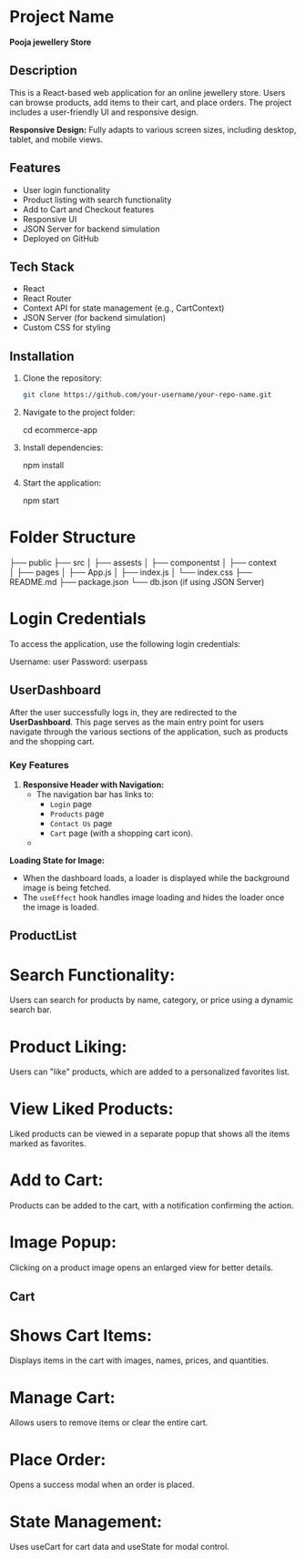 # Project Name

**Pooja jewellery Store**

## Description

This is a React-based web application for an online jewellery store. Users can browse products, add items to their cart, and place orders. The project includes a user-friendly UI and responsive design.

**Responsive Design:** Fully adapts to various screen sizes, including desktop, tablet, and mobile views.

## Features

- User login functionality
- Product listing with search functionality
- Add to Cart and Checkout features
- Responsive UI
- JSON Server for backend simulation
- Deployed on GitHub 

## Tech Stack

- React
- React Router
- Context API for state management (e.g., CartContext)
- JSON Server (for backend simulation)
- Custom CSS for styling


## Installation

1. Clone the repository:
   ```bash
   git clone https://github.com/your-username/your-repo-name.git

2. Navigate to the project folder:

    cd ecommerce-app

3. Install dependencies: 
    
    npm install

4. Start the application:
    
    npm start


 # Folder Structure


 ├── public
├── src
│   ├── assests
│   ├── componentst
│   ├── context  
│   ├── pages
│   ├── App.js
│   ├── index.js
│   └── index.css 
├── README.md
├── package.json
└── db.json (if using JSON Server)


# Login Credentials
To access the application, use the following login credentials:

Username: user
Password: userpass

## UserDashboard

After the user successfully logs in, they are redirected to the **UserDashboard**. This page serves as the main entry point for users  navigate through the various sections of the application, such as products and the shopping cart.

### Key Features

1. **Responsive Header with Navigation:**
   - The navigation bar has links to:
     - `Login` page
     - `Products` page
     - `Contact Us` page
     - `Cart` page (with a shopping cart icon).
   -
 **Loading State for Image:**
   - When the dashboard loads, a loader is displayed while the background image is being fetched.
   - The `useEffect` hook handles image loading and hides the loader once the image is loaded.


## ProductList

# Search Functionality: 
Users can search for products by name, category, or price using a dynamic search bar.

# Product Liking:
 Users can "like" products, which are added to a personalized favorites list.

# View Liked Products:
 Liked products can be viewed in a separate popup that shows all the items marked as favorites.

# Add to Cart: 
Products can be added to the cart, with a notification confirming the action.

# Image Popup: 
Clicking on a product image opens an enlarged view for better details.


## Cart

# Shows Cart Items: 
Displays items in the cart with images, names, prices, and quantities.

# Manage Cart: 
Allows users to remove items or clear the entire cart.

# Place Order:
 Opens a success modal when an order is placed.

# State Management: 
Uses useCart for cart data and useState for modal control.


